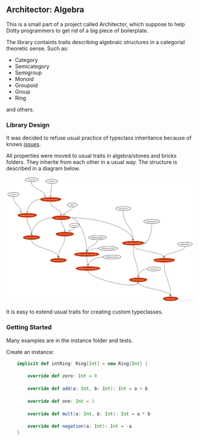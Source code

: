 
## Architector: Algebra

This is a small part of a project called Architector, which suppose to help Dotty programmers to get rid of a big piece of boilerplate.

The library containts traits describing algebraic structures in a categorial theoretic sense. 
Such as:

- Category
- Semicategory
- Semigroup
- Monoid
- Groupoid
- Group
- Ring

and others.

### Library Design

It was decided to refuse usual practice of typeclass inheritance because of knows [issues](https://typelevel.org/blog/2016/09/30/subtype-typeclasses.html).

All properties were moved to usual traits in algebra/stones and bricks folders. They inherite from each other in a usual way.
The structure is described in a diagram below.

![Library Design](scheme.svg)

It is easy to extend usual traits for creating custom typeclasses.

### Getting Started

Many examples are in the instance folder and tests. 

Create an instance:

```scala
    implicit def intRing: Ring[Int] = new Ring[Int] {

        override def zero: Int = 0

        override def add(a: Int, b: Int): Int = a + b 

        override def one: Int = 1

        override def mult(a: Int, b: Int): Int = a * b    

        override def negation(a: Int): Int = -a 
    }
```
